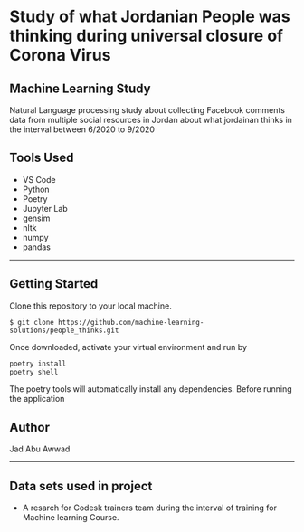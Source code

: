 # Study of what Jordanian People was thinking during universal closure of Corona Virus

## Machine Learning Study

Natural Language processing study about collecting Facebook comments data from multiple social resources in Jordan about what jordainan thinks in the interval between 6/2020 to 9/2020

## Tools Used

- VS Code
- Python
- Poetry
- Jupyter Lab
- gensim
- nltk
- numpy
- pandas

---

## Getting Started

Clone this repository to your local machine.

```pythoon
$ git clone https://github.com/machine-learning-solutions/people_thinks.git
```

Once downloaded, activate your virtual environment and run by

```python
poetry install
poetry shell
```

The poetry tools will automatically install any dependencies. Before running the application

## Author

Jad Abu Awwad

---

## Data sets used in project

- A resarch for Codesk trainers team during the interval of training for Machine learning Course.
